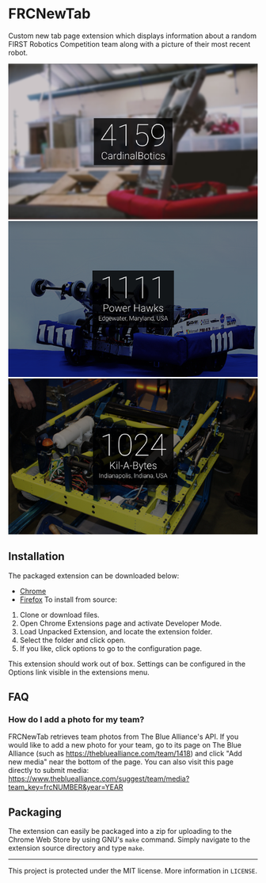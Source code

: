 # FRCNewTab
Custom new tab page extension which displays information about a random FIRST Robotics Competition team along with a picture of their most recent robot.

![Screenshot](screenshots/1.png)
![Screenshot](screenshots/2.png)
![Screenshot](screenshots/3.png)

## Installation
The packaged extension can be downloaded below:
* [Chrome](https://chrome.google.com/webstore/detail/agmoglelphhinnadfmbfodhkdagibkop/)
* [Firefox](https://addons.mozilla.org/en-US/firefox/addon/frc-new-tab/)
To install from source:  
1. Clone or download files.  
2. Open Chrome Extensions page and activate Developer Mode.  
3. Load Unpacked Extension, and locate the extension folder.  
4. Select the folder and click open.  
5. If you like, click options to go to the configuration page.  

This extension should work out of box. Settings can be configured in the Options link visible in the extensions menu.

## FAQ
### How do I add a photo for my team?
FRCNewTab retrieves team photos from The Blue Alliance's API. If you would like to add a new photo for your team, go to its page on The Blue Alliance (such as https://thebluealliance.com/team/1418) and click "Add new media" near the bottom of the page. You can also visit this page directly to submit media: https://www.thebluealliance.com/suggest/team/media?team_key=frcNUMBER&year=YEAR

## Packaging
The extension can easily be packaged into a zip for uploading to the Chrome Web Store by using GNU's `make` command. Simply navigate to the extension source directory and type `make`.

--------------------------------------------------------------------------------

This project is protected under the MIT license. More information in `LICENSE`.
